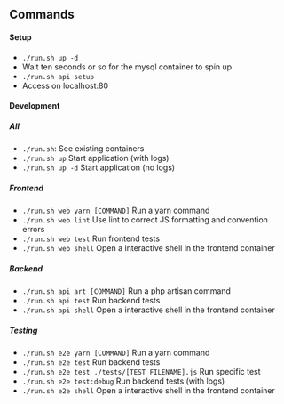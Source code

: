 ## Commands

#### Setup
- `./run.sh up -d`
- Wait ten seconds or so for the mysql container to spin up
- `./run.sh api setup`
- Access on localhost:80

#### Development
##### All
- `./run.sh`: See existing containers
- `./run.sh up` Start application (with logs)
- `./run.sh up -d` Start application (no logs)

##### Frontend
- `./run.sh web yarn [COMMAND]` Run a yarn command
- `./run.sh web lint` Use lint to correct JS formatting and convention errors
- `./run.sh web test` Run frontend tests
- `./run.sh web shell` Open a interactive shell in the frontend container
 
##### Backend
- `./run.sh api art [COMMAND]` Run a php artisan command 
- `./run.sh api test` Run backend tests
- `./run.sh api shell` Open a interactive shell in the frontend container
 
##### Testing
- `./run.sh e2e yarn [COMMAND]` Run a yarn command
- `./run.sh e2e test` Run backend tests
- `./run.sh e2e test ./tests/[TEST FILENAME].js` Run specific test
- `./run.sh e2e test:debug` Run backend tests (with logs)
- `./run.sh e2e shell` Open a interactive shell in the frontend container
 